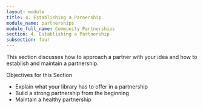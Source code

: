 ```yaml
---
layout: module
title: 4. Establishing a Parnership
module_name: partnerships
module_full_name: Community Partnerships
section: 4. Establishing a Partnership
subsection: four
---
```


This section discusses how to approach a partner with your idea and how to establish and maintain a partnership.

<div class="objectives">
	<p class="box-title">Objectives for this Section</p>

<ul>
  <li>Explain what your library has to offer in a partnership</li>
  <li>Build a strong partnership from the beginning</li>
  <li>Maintain a healthy partnership</li>
</ul>
</div>